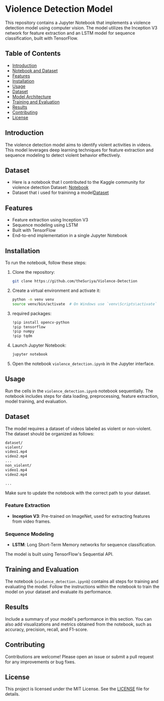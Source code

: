 # Violence Detection Model

This repository contains a Jupyter Notebook that implements a violence detection model using computer vision. The model utilizes the Inception V3 network for feature extraction and an LSTM model for sequence classification, built with TensorFlow.

## Table of Contents

- [Introduction](#introduction)
- [Notebook and Dataset](#Dataset)
- [Features](#features)
- [Installation](#installation)
- [Usage](#usage)
- [Dataset](#dataset)
- [Model Architecture](#model-architecture)
- [Training and Evaluation](#training-and-evaluation)
- [Results](#results)
- [Contributing](#contributing)
- [License](#license)

## Introduction

The violence detection model aims to identify violent activities in videos. This model leverages deep learning techniques for feature extraction and sequence modeling to detect violent behavior effectively.

## Dataset

- Here is a notebook that I contributed to the Kaggle community for violence detection Dataset: [Notebook](https://www.kaggle.com/code/thesuriya/violence-detection)
- Dataset that i used for traininng a model[Dataset](https://www.kaggle.com/datasets/mohamedmustafa/real-life-violence-situations-dataset)

## Features

- Feature extraction using Inception V3
- Sequence modeling using LSTM
- Built with TensorFlow
- End-to-end implementation in a single Jupyter Notebook

## Installation

To run the notebook, follow these steps:

1. Clone the repository:
    ```bash
    git clone https://github.com/theSuriya/Violence-Detection
    ```

2. Create a virtual environment and activate it:
    ```bash
    python -m venv venv
    source venv/bin/activate  # On Windows use `venv\Scripts\activate`
    ```

3. required packages:
    ```bash
    !pip install opencv-python
    !pip tensorflow
    !pip numpy
    !pip tqdm
    ```

4. Launch Jupyter Notebook:
    ```bash
    jupyter notebook
    ```

5. Open the notebook `violence_detection.ipynb` in the Jupyter interface.

## Usage

Run the cells in the `violence_detection.ipynb` notebook sequentially. The notebook includes steps for data loading, preprocessing, feature extraction, model training, and evaluation.

## Dataset

The model requires a dataset of videos labeled as violent or non-violent. The dataset should be organized as follows:

```bash
dataset/
violent/
video1.mp4
video2.mp4
...
non_violent/
video1.mp4
video2.mp4

...
```
Make sure to update the notebook with the correct path to your dataset.

### Feature Extraction

- **Inception V3**: Pre-trained on ImageNet, used for extracting features from video frames.

### Sequence Modeling

- **LSTM**: Long Short-Term Memory networks for sequence classification.

The model is built using TensorFlow's Sequential API.

## Training and Evaluation

The notebook (`violence_detection.ipynb`) contains all steps for training and evaluating the model. Follow the instructions within the notebook to train the model on your dataset and evaluate its performance.

## Results

Include a summary of your model's performance in this section. You can also add visualizations and metrics obtained from the notebook, such as accuracy, precision, recall, and F1-score.

## Contributing

Contributions are welcome! Please open an issue or submit a pull request for any improvements or bug fixes.

## License

This project is licensed under the MIT License. See the [LICENSE](LICENSE) file for details.

